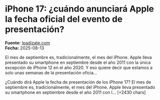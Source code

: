 # iPhone 17: ¿cuándo anunciará Apple la fecha oficial del evento de presentación?

**Fuente:** [Ipadizate.com](https://ipadizate.com/eventos/iphone-17-cuando-anunciara-apple-la-fecha-oficial-del-evento-de-presentacion)  
**Fecha:** 2025-08-13

El mes de septiembre es, tradicionalmente, el mes del iPhone. Apple lleva presentado su smartphone en septiembre desde el año 2011 con la única excepción de iPhone 12 en el año 2020. Y eso quiere decir que estamos a solo unas semanas de la presentación oficia…

¿Cuándo dirá Apple la fecha de presentación de los iPhone 17?
El mes de septiembre es, tradicionalmente, el mes del iPhone. Apple lleva presentado su smartphone en septiembre desde el año 2011 con l… [+2430 chars]
